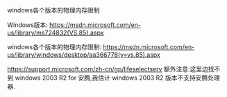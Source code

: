 windows各个版本的物理内存限制



Windows版本:
https://msdn.microsoft.com/en-us/library/ms724832(VS.85).aspx
 
windows各个版本的物理内存限制:
https://msdn.microsoft.com/en-us/library/windows/desktop/aa366778(v=vs.85).aspx
 
https://support.microsoft.com/zh-cn/gp/lifeselectserv
额外注意:这里边找不到 windows 2003 R2 for 安腾,我估计 windows 2003 R2 版本不支持安腾处理器.